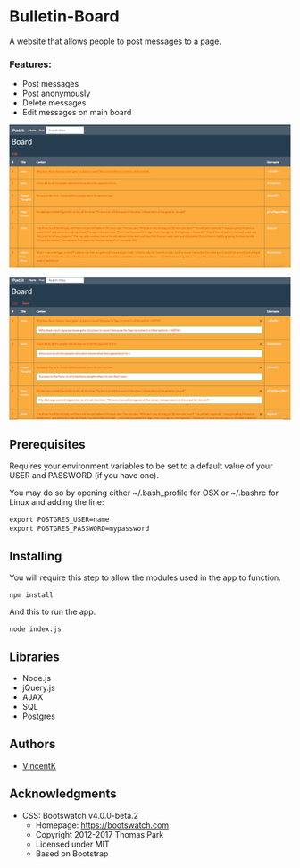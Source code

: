 # Bulletin-Board

A website that allows people to post messages to a page.

### Features:
   - Post messages
   - Post anonymously
   - Delete messages
   - Edit messages on main board

![banner](https://github.com/vincentk191/bulletinBoard/blob/master/public/images/screenShot.png?raw=true)

![banner](https://github.com/vincentk191/bulletinBoard/blob/master/public/images/screenShot2.png?raw=true)

## Prerequisites

Requires your environment variables to be set to a default value of your USER and PASSWORD (if you have one).

You may do so by opening either ~/.bash_profile for OSX or ~/.bashrc for Linux and adding the line:

```
export POSTGRES_USER=name
export POSTGRES_PASSWORD=mypassword
```

## Installing

You will require this step to allow the modules used in the app to function.

```
npm install
```
And this to run the app.
```
node index.js
```

## Libraries
- Node.js
- jQuery.js
- AJAX
- SQL
- Postgres

## Authors

- [VincentK](https://github.com/vincentk191)

## Acknowledgments

- CSS: Bootswatch v4.0.0-beta.2
  - Homepage: <https://bootswatch.com>
  - Copyright 2012-2017 Thomas Park
  - Licensed under MIT
  - Based on Bootstrap
